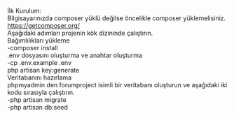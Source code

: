 İlk Kurulum:<br>
Bilgisayarınızda composer yüklü değilse öncelikle composer yüklemelisiniz. https://getcomposer.org/<br>
Aşağıdaki adımları projenin kök dizininde çalıştırın.<br>
Bağımlılıkları yükleme<br>
    -composer install<br>
.env dosyasını oluşturma ve anahtar oluşturma<br>
    -cp .env.example .env <br>
    php artisan key:generate<br>
Veritabanını hazırlama<br>
phpmyadmin den forumproject isimli bir veritabanı oluşturun ve aşağıdaki iki kodu sırasıyla çalıştırın.<br>
    -php artisan migrate<br>
    -php artisan db:seed <br>
